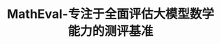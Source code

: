 ---
title: MathEval-专注于全面评估大模型数学能力的测评基准
description: MathEval是一个专注于全面评估大模型数学能力的测评基准。共包含22个数学领域测评集和近30K道数学题目，旨在全面评估大模型在包含算术，小初高竞赛和部分高等数学分支在内的各阶段、难度和数学子领域的解题能力表现，既可以作为现阶段大模型之间数学能力横向对比的一站式参考，也可以为后续如何进一步提高大模型数学能力指引方向。
---
